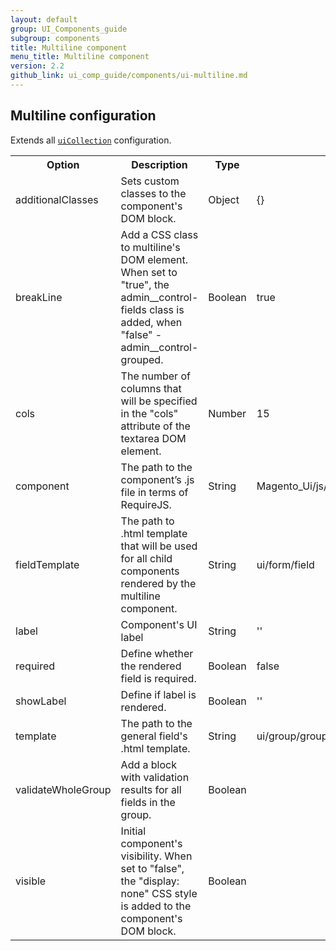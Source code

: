 ```yaml
---
layout: default
group: UI_Components_guide
subgroup: components
title: Multiline component
menu_title: Multiline component
version: 2.2
github_link: ui_comp_guide/components/ui-multiline.md
---
```



## Multiline configuration
Extends all [`uiCollection`]({{page.baseurl}}ui_comp_guide/concepts/ui_comp_uicollection_concept.html) configuration.

<table>
  <tr>
    <th>Option </th>
    <th>Description</th>
    <th>Type</th>
    <th>Default</th>
  </tr>
  <tr>
    <td>additionalClasses</td>
    <td>Sets custom classes to the component's DOM block.</td>
    <td>Object</td>
    <td>{}</td>
  </tr>
  <tr>
    <td>breakLine</td>
    <td>Add a CSS class to multiline's DOM element. When set to "true", the admin__control-fields class is added, when "false" - admin__control-grouped.</td>
    <td>Boolean</td>
    <td>true</td>
  </tr>
  <tr>
    <td>cols</td>
    <td>The number of columns that will be specified in the "cols" attribute of the textarea DOM element.</td>
    <td>Number</td>
    <td>15</td>
  </tr>
  <tr>
    <td>component</td>
    <td>The path to the component’s .js file in terms of RequireJS.</td>
    <td>String</td>
    <td>Magento_Ui/js/form/components/group</td>
  </tr>
  <tr>
    <td>fieldTemplate</td>
    <td>The path to .html template that will be used for all child components rendered by the multiline component.</td>
    <td>String</td>
    <td>ui/form/field</td>
  </tr>
  <tr>
    <td>label</td>
    <td>Component's UI label</td>
    <td>String</td>
    <td>''</td>
  </tr>
  <tr>
    <td>required</td>
    <td>Define whether the rendered field is required.</td>
    <td>Boolean</td>
    <td>false</td>
  </tr>
  <tr>
    <td>showLabel</td>
    <td>Define if label is rendered.</td>
    <td>Boolean</td>
    <td>''</td>
  </tr>
  <tr>
    <td>template</td>
    <td>The path to the general field's .html template.</td>
    <td>String</td>
    <td>ui/group/group</td>
  </tr>
  <tr>
    <td>validateWholeGroup</td>
    <td>Add a block with validation results for all fields in the group. </td>
    <td>Boolean</td>
    <td></td>
  </tr>
  <tr>
    <td>visible</td>
    <td>Initial component's visibility. When set to "false", the "display: none" CSS style is added to the component's DOM block.</td>
    <td>Boolean</td>
    <td></td>
  </tr>
</table>
